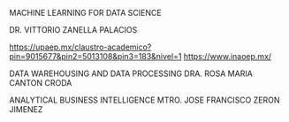 MACHINE LEARNING FOR DATA SCIENCE 

DR. VITTORIO ZANELLA PALACIOS 

https://upaep.mx/claustro-academico?pin=9015677&pin2=5013108&pin3=183&nivel=1
https://www.inaoep.mx/


DATA WAREHOUSING AND DATA PROCESSING
DRA. ROSA MARIA CANTON CRODA



ANALYTICAL BUSINESS INTELLIGENCE
MTRO. JOSE FRANCISCO ZERON JIMENEZ
